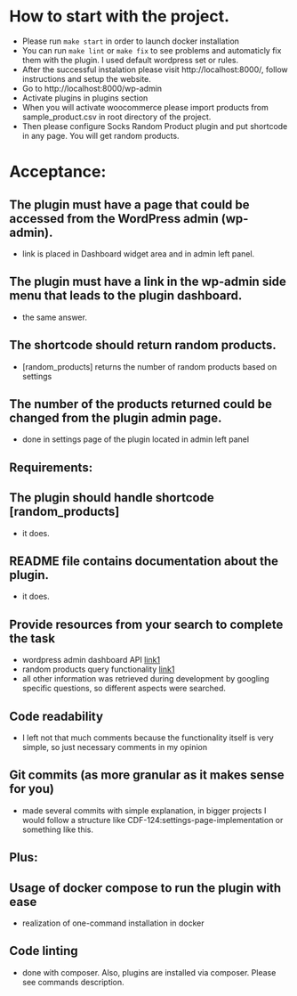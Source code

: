 
 # How to start with the project. 

- Please run `make start` in order to launch docker installation
- You can run `make lint` or `make fix` to see problems and automaticly fix them with the plugin. I used default wordpress set or rules.
- After the successful instalation please visit http://localhost:8000/, follow instructions and setup the website.
- Go to  http://localhost:8000/wp-admin
- Activate plugins in plugins section 
- When you will activate woocommerce please import products from sample_product.csv in root directory of the project. 
- Then please configure Socks Random Product plugin and put shortcode in any page. You will get random products.


 # Acceptance:
 ## The plugin must have a page that could be accessed from the WordPress admin (wp-admin).
- link is placed in Dashboard widget area and in admin left panel. 
 ## The plugin must have a link in the wp-admin side menu that leads to the plugin dashboard.
- the same answer.
 ## The shortcode should return random products.
- [random_products] returns the number of random products based on settings
 ## The number of the products returned could be changed from the plugin admin page.
- done in settings page of the plugin located in admin left panel
 ## Requirements:
 ## The plugin should handle shortcode [random_products]
- it does.
 ## README file contains documentation about the plugin.
- it does.
 ## Provide resources from your search to complete the task
- wordpress admin dashboard API [link1](https://developer.wordpress.org/apis/dashboard-widgets/)
- random products query functionality [link1](https://developer.wordpress.org/reference/classes/wp_query/#order-orderby-parameters)
- all other information was retrieved during development by googling specific questions, so different aspects were searched.
 ## Code readability
- I left not that much comments because the functionality itself is very simple, so just necessary comments in my opinion
 ## Git commits (as more granular as it makes sense for you)
- made several commits with simple explanation, in bigger projects I would follow a structure like CDF-124:settings-page-implementation or something like this. 
 ## Plus:
 ## Usage of docker compose to run the plugin with ease
- realization of one-command installation in docker
 ## Code linting
- done with composer. Also, plugins are installed via composer. Please see commands description.